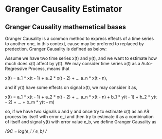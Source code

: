 # Granger Causality Estimator

## Granger Causality mathemetical bases

Granger Causality is a common method to express effects of a time series to another one, in this context, cause may be prefered to replaced by predection. Granger Causality is defined as below:

Assume we have two time series x(t) and y(t), and we want to estimate how much does x(t) affect by y(t). We may consider time series x(t) as a Auto-Regressive Process, means that

x(t) = a_1 * x(t - 1) + a_2 * x(t - 2) + ... a_n * x(t - n), 

and if y(t) have some effects on signal x(t), we may consider it as, 

x(t) = a_1 * x(t - 1) + a_2 * x(t - 2) + ... a_n * x(t - n) + b_1 * y(t - 1) + b_2 * y(t - 2) + ... + b_m * y(t - m)

so, if we have two signals x and y and once try to estimate x(t) as an AR process by itself with error e_i and then try to estimate it as a combination of itself and signal y(t) with error value e_b, we define Granger Causality as

*/GC = log(e_i / e_b) /*
